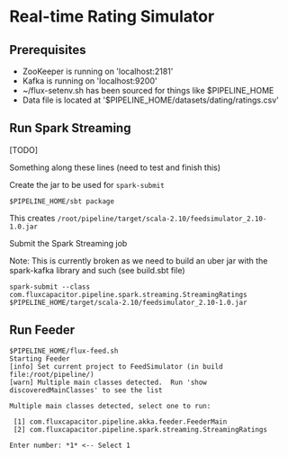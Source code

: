# Real-time Rating Simulator

## Prerequisites
* ZooKeeper is running on 'localhost:2181'
* Kafka is running on 'localhost:9200' 
* ~/flux-setenv.sh has been sourced for things like $PIPELINE_HOME
* Data file is located at '$PIPELINE_HOME/datasets/dating/ratings.csv' 

## Run Spark Streaming
[TODO]

Something along these lines (need to test and finish this)

Create the jar to be used for `spark-submit`

```
$PIPELINE_HOME/sbt package
```
This creates `/root/pipeline/target/scala-2.10/feedsimulator_2.10-1.0.jar`

Submit the Spark Streaming job

Note:  This is currently broken as we need to build an uber jar with the spark-kafka library and such (see build.sbt file)
```
spark-submit --class com.fluxcapacitor.pipeline.spark.streaming.StreamingRatings $PIPELINE_HOME/target/scala-2.10/feedsimulator_2.10-1.0.jar
```

## Run Feeder
```
$PIPELINE_HOME/flux-feed.sh
Starting Feeder
[info] Set current project to FeedSimulator (in build file:/root/pipeline/)
[warn] Multiple main classes detected.  Run 'show discoveredMainClasses' to see the list

Multiple main classes detected, select one to run:

 [1] com.fluxcapacitor.pipeline.akka.feeder.FeederMain
 [2] com.fluxcapacitor.pipeline.spark.streaming.StreamingRatings

Enter number: *1* <-- Select 1
```